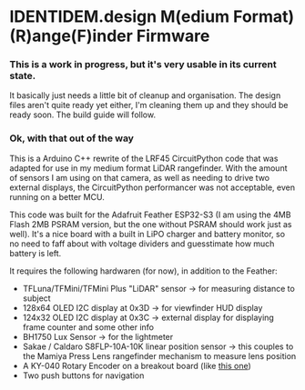 # IDENTIDEM.design M(edium Format) (R)ange(F)inder Firmware

### This is a work in progress, but it's very usable in its current state.

It basically just needs a little bit of cleanup and organisation.
The design files aren't quite ready yet either, I'm cleaning them up and they should be ready soon. The build guide will follow.

### Ok, with that out of the way

This is a Arduino C++ rewrite of the LRF45 CircuitPython code that was adapted for use in my medium format LiDAR rangefinder. 
With the amount of sensors I am using on that camera, as well as needing to drive two external displays, the CircuitPython performancer was not acceptable, even running on a better MCU.

This code was built for the Adafruit Feather ESP32-S3 (I am using the 4MB Flash 2MB PSRAM version, but the one without PSRAM should work just as well). It's a nice board with a built in LiPO charger and battery monitor, 
so no need to faff about with voltage dividers and guesstimate how much battery is left. 

It requires the following hardwaren (for now), in addition to the Feather:

- TFLuna/TFMini/TFMini Plus "LiDAR" sensor -> for measuring distance to subject
- 128x64 OLED I2C display at 0x3D -> for viewfinder HUD display
- 124x32 OLED I2C display at 0x3C -> external display for displaying frame counter and some other info
- BH1750 Lux Sensor -> for the lightmeter
- Sakae / Caldaro S8FLP-10A-10K linear position sensor -> this couples to the Mamiya Press Lens rangefinder mechanism to measure lens position
- A KY-040 Rotary Encoder on a breakout board (like [this one](https://www.amazon.co.uk/KY-040-Encoder-Development-Arduino-including/dp/B09726Y8RB))
- Two push buttons for navigation

